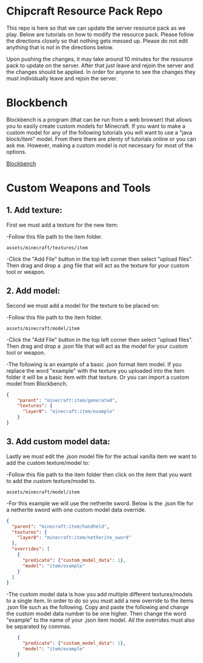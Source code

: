 # Chipcraft Resource Pack Repo
This repo is here so that we can update the server resource pack as we play. Below are tutorials on how to modify the resource pack. Please follow the directions closely so that nothing gets messed up. Please do not edit anything that is not in the directions below.

Upon pushing the changes, it may take around 10 minutes for the resource pack to update on the server. After that just leave and rejoin the server and the changes should be applied. In order for anyone to see the changes they must individually leave and rejoin the server.

# Blockbench
Blockbench is a program (that can be run from a web browser) that allows you to easily create custom models for Minecraft. If you want to make a custom model for any of the following tutorials you will want to use a "java block/item" model. From there there are plenty of tutorials online or you can ask me. However, making a custom model is not  necessary for most of the options.

[Blockbench](https://www.blockbench.net/)

# Custom Weapons and Tools
## 1. Add texture:
First we must add a texture for the new item:

-Follow this file path to the item folder.

    assets/minecraft/textures/item

-Click the "Add File" button in the top left corner then select "upload files". Then drag and drop a .png file that will act as the texture for your custom tool or weapon.

## 2. Add model:
Second we must add a model for the texture to be placed on:

-Follow this file path to the item folder.

    assets/minecraft/model/item

-Click the "Add File" button in the top left corner then select "upload files". Then drag and drop a .json file that will act as the model for your custom tool or weapon.

-The following is an example of a basic .json format item model. If you replace the word "example" with the texture you uploaded into the item folder it will be a basic item with that texture. Or you can import a custom model from Blockbench.
```json
{
	"parent": "minecraft:item/generated",
	"textures": {
	  "layer0": "minecraft:item/example"
	}
} 
```

## 3. Add custom model data:
Lastly we must edit the .json model file for the actual vanilla item we want to add the custom texture/model to:

-Follow this file path to the item folder then click on the item that you want to add the custom texture/model to.

    assets/minecraft/model/item

-For this example we will use the netherite sword. Below is the .json file for a netherite sword with one custom model data override.
```json
{
  "parent": "minecraft:item/handheld",
  "textures": {
    "layer0": "minecraft:item/netherite_sword"
  },
  "overrides": [
    {
      "predicate": {"custom_model_data": 1},
      "model": "item/example"
    }
  ]
}
```
-The custom model data is how you add multiple different textures/models to a single item. In order to do so you must add a new override to the items .json file such as the following. Copy and paste the following and change the custom model data number to be one higher. Then change the word "example" to the name of your .json item model. All the overrides must also be separated by commas.
```json
    {
      "predicate": {"custom_model_data": 1},
      "model": "item/example"
    }
```
